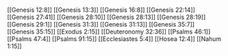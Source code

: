 [[Genesis 12:8]]
[[Genesis 13:3]]
[[Genesis 16:8]]
[[Genesis 22:14]]
[[Genesis 27:41]]
[[Genesis 28:10]]
[[Genesis 28:13]]
[[Genesis 28:19]]
[[Genesis 29:1]]
[[Genesis 31:3]]
[[Genesis 31:13]]
[[Genesis 35:7]]
[[Genesis 35:15]]
[[Exodus 2:15]]
[[Deuteronomy 32:36]]
[[Psalms 46:1]]
[[Psalms 47:4]]
[[Psalms 91:15]]
[[Ecclesiastes 5:4]]
[[Hosea 12:4]]
[[Nahum 1:15]]
